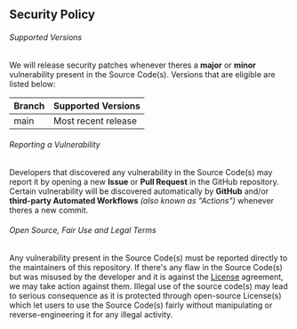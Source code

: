 ## Security Policy
###### Supported Versions
We will release security patches whenever theres a **major** or **minor** vulnerability present in the Source Code(s). Versions that are eligible are listed below:

| Branch | Supported Versions  |
|--------|---------------------|
| main   | Most recent release |

###### Reporting a Vulnerability
Developers that discovered any vulnerability in the Source Code(s) may report it by opening a new **Issue** or **Pull Request** in the GitHub repository. Certain vulnerability will be discovered automatically by **GitHub** and/or **third-party Automated Workflows** *(also known as "Actions")* whenever theres a new commit.

###### Open Source, Fair Use and Legal Terms
Any vulnerability present in the Source Code(s) must be reported directly to the maintainers of this repository. If there's any flaw in the Source Code(s) but was misused by the developer and it is against the [License](https://github.com/yewshanooi/ava/blob/main/LICENSE) agreement, we may take action against them. Illegal use of the source code(s) may lead to serious consequence as it is protected through open-source License(s) which let users to use the Source Code(s) fairly without manipulating or reverse-engineering it for any illegal activity.